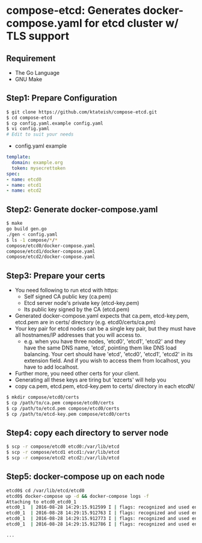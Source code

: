 # compose-etcd: Generates docker-compose.yaml for etcd cluster w/ TLS support

## Requirement

* The Go Language
* GNU Make

## Step1: Prepare Configuration

```bash
$ git clone https://github.com/ktateish/compose-etcd.git
$ cd compose-etcd
$ cp config.yaml.example config.yaml
$ vi config.yaml
# Edit to suit your needs
```

* config.yaml example
```yaml
template:
  domain: example.org
  token: mysecrettoken
spec:
- name: etcd0
- name: etcd1
- name: etcd2
```

## Step2: Generate docker-compose.yaml

```bash
$ make
go build gen.go
./gen < config.yaml
$ ls -1 compose/*/*
compose/etcd0/docker-compose.yaml
compose/etcd1/docker-compose.yaml
compose/etcd2/docker-compose.yaml
```

## Step3: Prepare your certs

* You need following to run etcd with https:
  * Self signed CA public key (ca.pem)
  * Etcd server node's private key (etcd-key.pem)
  * Its public key signed by the CA (etcd.pem)
* Generated docker-compose.yaml expects that ca.pem, etcd-key.pem, etcd.pem 
  are in certs/ directory (e.g. etcd0/certs/ca.pm)
* Your key pair for etcd nodes can be a single key pair, but they must have
  all hostnames/IP addresses that you will access to.
  * e.g. when you have three nodes, 'etcd0', 'etcd1', 'etcd2' and they have
    the same DNS name, 'etcd', pointing them like DNS load balancing.
    Your cert should have 'etcd', 'etcd0', 'etcd1', 'etcd2' in its extension
    field.
    And if you wish to access them from localhost, you have to add localhost.
* Further more, you need other certs for your client.
* Generating all these keys are tiring but 'ezcerts' will help you
* copy ca.pem, etcd.pem, etcd-key.pem to certs/ directory in each etcdN/
```bash
$ mkdir compose/etcd0/certs
$ cp /path/to/ca.pem compose/etcd0/certs
$ cp /path/to/etcd.pem compose/etcd0/certs
$ cp /path/to/etcd-key.pem compose/etcd0/certs
```

## Step4: copy each directory to server node

```bash
$ scp -r compose/etcd0 etcd0:/var/lib/etcd
$ scp -r compose/etcd1 etcd1:/var/lib/etcd
$ scp -r compose/etcd2 etcd2:/var/lib/etcd
```

## Step5: docker-compose up on each node

```bash
etcd0$ cd /var/lib/etcd/etcd0
etcd0$ docker-compose up -d && docker-compose logs -f
Attaching to etcd0_etcd0_1
etcd0_1  | 2016-08-28 14:29:15.912599 I | flags: recognized and used environment variable ETCD_ADVERTISE_CLIENT_URLS=https://etcd0:2379
etcd0_1  | 2016-08-28 14:29:15.912763 I | flags: recognized and used environment variable ETCD_CERT_FILE=/certs/etcd.pem
etcd0_1  | 2016-08-28 14:29:15.912773 I | flags: recognized and used environment variable ETCD_CLIENT_CERT_AUTH=true
etcd0_1  | 2016-08-28 14:29:15.912786 I | flags: recognized and used environment variable ETCD_DATA_DIR=/data/etcd1.etcd

...

```
